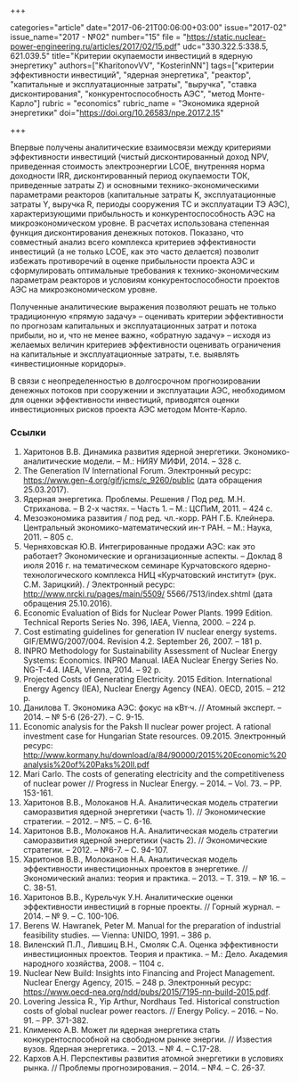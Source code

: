 +++

categories="article"
date="2017-06-21T00:06:00+03:00"
issue="2017-02"
issue_name="2017 - №02"
number="15"
file = "https://static.nuclear-power-engineering.ru/articles/2017/02/15.pdf"
udc="330.322.5:338.5, 621.039.5"
title="Критерии окупаемости инвестиций в ядерную энергетику"
authors=["KharitonovVV", "KosterinNN"]
tags=["критерии эффективности инвестиций", "ядерная энергетика", "реактор", "капитальные и эксплуатационные затраты", "выручка", "ставка дисконтирования", "конкурентоспособность АЭС", "метод Монте-Карло"]
rubric = "economics"
rubric_name = "Экономика ядерной энергетики"
doi="https://doi.org/10.26583/npe.2017.2.15"

+++

Впервые получены аналитические взаимосвязи между критериями эффективности инвестиций (чистый дисконтированный доход NPV, приведенная стоимость электроэнергии LCOE, внутренняя норма доходности IRR, дисконтированный период окупаемости ТОК, приведенные затраты Z) и основными технико-экономическими параметрами реакторов (капитальные затраты K, эксплуатационные затраты Y, выручка R, периоды сооружения ТС и эксплуатации ТЭ АЭС), характеризующими прибыльность и конкурентоспособность АЭС на микроэкономическом уровне. В расчетах использована степенная функция дисконтирования денежных потоков. Показано, что совместный анализ всего комплекса критериев эффективности инвестиций (а не только LCOE, как это часто делается) позволит избежать противоречий в оценке прибыльности проекта АЭС и сформулировать оптимальные требования к технико-экономическим параметрам реакторов и условиям конкурентоспособности проектов АЭС на микроэкономическом уровне.

Полученные аналитические выражения позволяют решать не только традиционную «прямую задачу» – оценивать критерии эффективности по прогнозам капитальных и эксплуатационных затрат и потока прибыли, но и, что не менее важно, «обратную задачу» – исходя из желаемых величин критериев эффективности оценивать ограничения на капитальные и эксплуатационные затраты, т.е. выявлять «инвестиционные коридоры».

В связи с неопределенностью в долгосрочном прогнозировании денежных потоков при сооружении и эксплуатации АЭС, необходимом для оценки эффективности инвестиций, приводятся оценки инвестиционных рисков проекта АЭС методом Монте-Карло.

### Ссылки

1. Харитонов В.В. Динамика развития ядерной энергетики. Экономико-аналитические модели. – М.: НИЯУ МИФИ, 2014. – 328 с.
2. The Generation IV International Forum. Электронный ресурс: https://www.gen-4.org/gif/jcms/c_9260/public (дата обращения 25.03.2017).
3. Ядерная энергетика. Проблемы. Решения / Под ред. М.Н. Стриханова. – В 2-х частях. – Часть 1. – М.: ЦСПиМ, 2011. – 424 с.
4. Мезоэкономика развития / под ред. чл.-корр. РАН Г.Б. Клейнера. Центральный экономико-математический ин-т РАН. – М.: Наука, 2011. – 805 с.
5. Черняховская Ю.В. Интегрированные продажи АЭС: как это работает? Экономические и организационные аспекты. – Доклад 8 июля 2016 г. на тематическом семинаре Курчатовского ядерно-технологического комплекса НИЦ «Курчатовский институт» (рук. С.М. Зарицкий). / Электронный ресурс: http://www.nrcki.ru/pages/main/5509/ 5566/7513/index.shtml (дата обращения 25.10.2016).
6. Economic Evaluation of Bids for Nuclear Power Plants. 1999 Edition. Technical Reports Series No. 396, IAEA, Vienna, 2000. – 224 p.
7. Cost estimating guidelines for generation IV nuclear energy systems. GIF/EMWG/2007/004. Revision 4.2. September 26, 2007. – 181 p.
8. INPRO Methodology for Sustainability Assessment of Nuclear Energy Systems: Economics. INPRO Manual. IAEA Nuclear Energy Series No. NG-T-4.4. IAEA, Vienna, 2014. – 92 p.
9. Projected Costs of Generating Electricity. 2015 Edition. International Energy Agency (IEA), Nuclear Energy Agency (NEA). OECD, 2015. – 212 p.
10. Данилова Т. Экономика АЭС: фокус на кВт·ч. // Атомный эксперт. – 2014. – № 5-6 (26-27). – С. 9-15.
11. Economic analysis for the Paksh II nuclear power project. A rational investment case for Hungarian State resources. 09.2015. Электронный ресурс: http://www.kormany.hu/download/a/84/90000/2015%20Economic%20analysis%20of%20Paks%20II.pdf
12. Mari Carlo. The costs of generating electricity and the competitiveness of nuclear power // Progress in Nuclear Energy. – 2014. – Vol. 73. – PP. 153-161.
13. Харитонов В.В., Молоканов Н.А. Аналитическая модель стратегии саморазвития ядерной энергетики (часть 1). // Экономические стратегии. – 2012. – №5. – С. 6-16.
14. Харитонов В.В., Молоканов Н.А. Аналитическая модель стратегии саморазвития ядерной энергетики (часть 2). // Экономические стратегии. – 2012. – №6-7. – С. 94-107.
15. Харитонов В.В., Молоканов Н.А. Аналитическая модель эффективности инвестиционных проектов в энергетике. // Экономический анализ: теория и практика. – 2013. – Т. 319. – № 16. – С. 38-51.
16. Харитонов В.В., Курельчук У.Н. Аналитические оценки эффективности инвестиций в горные проекты. // Горный журнал. – 2014. – № 9. – C. 100-106.
17. Berens W. Hawranek, Peter M. Manual for the preparation of industrial feasibility studies. — Vienna: UNIDO, 1991. – 386 р.
18. Виленский П.Л., Лившиц В.Н., Смоляк С.А. Оценка эффективности инвестиционных проектов. Теория и практика. – М.: Дело. Академия народного хозяйства, 2008. – 1104 с.
19. Nuclear New Build: Insights into Financing and Project Management. Nuclear Energy Agency, 2015. – 248 p. Электронный ресурс: https://www.oecd-nea.org/ndd/pubs/2015/7195-nn-build-2015.pdf.
20. Lovering Jessica R., Yip Arthur, Nordhaus Ted. Historical construction costs of global nuclear power reactors. // Energy Policy. – 2016. – No. 91. – PP. 371-382.
21. Клименко А.В. Может ли ядерная энергетика стать конкурентоспособной на свободном рынке энергии. // Известия вузов. Ядерная энергетика. – 2013. – № 4. – С.17-28.
22. Кархов А.Н. Перспективы развития атомной энергетики в условиях рынка. // Проблемы прогнозирования. – 2014. – №4. – С. 26-37.